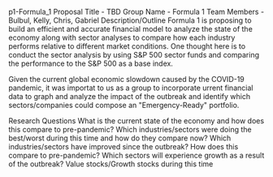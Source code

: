 p1-Formula_1
Proposal
Title - TBD
Group Name - Formula 1
Team Members - Bulbul, Kelly, Chris, Gabriel
Description/Outline
Formula 1 is proposing to build an efficient and accurate financial model to analyze the state of the economy along with sector analyses to compare how each industry performs relative to different market conditions. One thought here is to conduct the sector analysis by using S&P 500 sector funds and comparing the performance to the S&P 500 as a base index.

Given the current global economic slowdown caused by the COVID-19 pandemic, it was importat to us as a group to incorporate urrent financial data to graph and analyze the impact of the outbreak and identify which sectors/companies could compose an "Emergency-Ready" portfolio.

Research Questions
What is the current state of the economy and how does this compare to pre-pandemic? Which industries/sectors were doing the best/worst during this time and how do they compare now?
Which industries/sectors have improved since the outbreak? How does this compare to pre-pandemic?
Which sectors will experience growth as a result of the outbreak?
Value stocks/Growth stocks during this time
